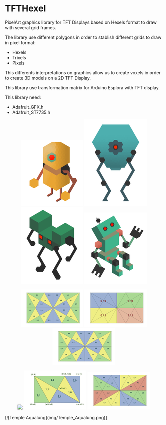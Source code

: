 # TFTHexel
PixelArt graphics library for TFT Displays based on Hexels format to draw with several grid frames.

The library use different polygons in order to stablish different grids to draw in pixel format:
<ul>
<li> Hexels</li>
<li> Trixels</li>
<li> Pixels</li>
</ul>

This differents interpretations on graphics allow us to create voxels in order to create 3D models on a 2D TFT Display.

This library use transformation matrix for Arduino Esplora with TFT display. 

This library need:
<ul>
  <li>Adafruit_GFX.h</li>
  <li>Adafruit_ST7735.h</li>
</ul>

<p align="center">
  <img  src="img/Hexel1.png" width="200"/>
  <img  src="img/Hexel2.png" width="200"/>
  <img  src="img/Hexel3.png" width="200"/>
  <img  src="img/Hexel4.png" width="200"/>
</p>

<p align="center">
  <img  src="img/Hexel4Grid.jpg" width="200"/>
  <img  src="img/Hexel4Grid_Sectors.jpg" width="200"/>
  <img  src="img/Hexel4Grid_module.jpg" width="200"/>
  
</p>

<p align="center">
  <img  src="img/Hexel4Grid_Xtended" width="200"/>
  <img  src="img/HexelGridPoints.jpg" width="200"/>
  <img  src="img/Hexel4Grid_triangles.jpg" width="200"/>
</p>
[![Temple Aqualung](img/Temple_Aqualung.png)]


